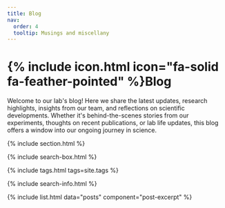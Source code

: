 ```yaml
---
title: Blog
nav:
  order: 4
  tooltip: Musings and miscellany
---
```


# {% include icon.html icon="fa-solid fa-feather-pointed" %}Blog

Welcome to our lab's blog! Here we share the latest updates, research highlights, insights from our team, and reflections on scientific developments. Whether it's behind-the-scenes stories from our experiments, thoughts on recent publications, or lab life updates, this blog offers a window into our ongoing journey in science.

{% include section.html %}

{% include search-box.html %}

{% include tags.html tags=site.tags %}

{% include search-info.html %}

{% include list.html data="posts" component="post-excerpt" %}
